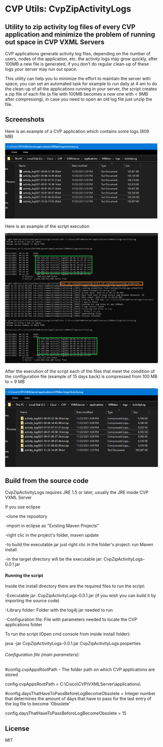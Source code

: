 # CVP Utils: CvpZipActivityLogs
## Utility to zip activity log files of every CVP application and minimize the problem of running out space in CVP VXML Servers

CVP applications generate activity log files, depending on the number of users, nodes of the application, etc. the activity logs may grow quickly, after 100MB a new file is generated, if you don't do regular clean-up of these logs your server may run out space.

This utility can help you to minimize the effort to maintain the server with space, you can set an automated task for example to run daily at 4 am to do the clean-up of all the applications running in your server, the script creates a zip file of each file (a file with 100MB  becomes a new one with < 9MB after compressing),  in case you need to open an old log file just unzip the file.


## Screenshots

Here is an example of a CVP application which contains some logs (809 MB)

![alt text](images/Example-beforeExecution.png "Before execution")

Here is an example of the script execution

![alt text](images/Example-execution.png "During execution")

After the execution of the script each of the files that meet the condition of the configuration file (example of 15 days back) is compressed  from 100 MB to < 9 MB

![alt text](images/Example-afterExecution.png "After execution")


## Build from the source code

CvpZipActivityLogs requires JRE 1.5 or later, usually the JRE inside CVP VXML Server

If you use eclipse

-clone the repository

-import in eclipse as "Existing Maven Projects"

-right clic in the project's folder, maven update 

-to build the executable jar just right clic in the folder's project: run Maven install

-in the target directory will be the executable jar: CvpZipActivityLogs-0.0.1.jar


#### Running the script

Inside the install directory there are the required files to run the script:

-Executable jar: CvpZipActivityLogs-0.0.1.jar (if you wish you can build it by importing the source code)

-Library folder: Folder with the log4j jar needed to run

-Configuration file: File with parameters needed to locate the CVP applications folder

To run the script (Open cmd console from inside install folder):

java -jar CvpZipActivityLogs-0.0.1.jar CvpZipActivityLogs.properties


###### Configuration file (main parameters): 

#config.cvpAppsRootPath - The folder path on which CVP applications are stored

config.cvpAppsRootPath = C:\\Cisco\\CVP\\VXMLServer\\applications\\

#config.daysThatHaveToPassBeforeLogBecomeObsolete = Integer number that determines the amount of days that have to pass for the last entry of the log file to become 'Obsolete'

config.daysThatHaveToPassBeforeLogBecomeObsolete = 15


## License

MIT
